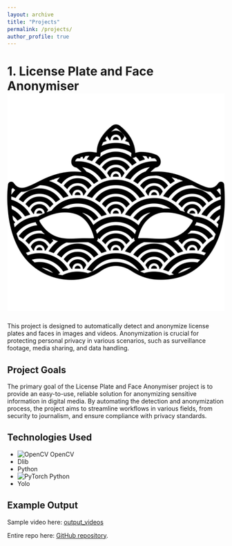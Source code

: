 ```yaml
---
layout: archive
title: "Projects"
permalink: /projects/
author_profile: true
---
```

# 1. License Plate and Face Anonymiser ![Project Logo](/images/carnival-mask-textured-shape-svgrepo-com.svg)

This project is designed to automatically detect and anonymize license plates and faces in images and videos. Anonymization is crucial for protecting personal privacy in various scenarios, such as surveillance footage, media sharing, and data handling.

## Project Goals

The primary goal of the License Plate and Face Anonymiser project is to provide an easy-to-use, reliable solution for anonymizing sensitive information in digital media. By automating the detection and anonymization process, the project aims to streamline workflows in various fields, from security to journalism, and ensure compliance with privacy standards.

## Technologies Used

- ![OpenCV](https://www.vectorlogo.zone/logos/opencv/opencv-icon.svg) OpenCV
- Dlib
- Python
- ![PyTorch](https://www.vectorlogo.zone/logos/pytorch/pytorch-icon.svg) Python
- Yolo

## Example Output

Sample video here: [output_videos](https://github.com/rampallishyam/License-plate-and-face-anonymiser/tree/main/output_videos)

Entire repo here: [GitHub repository](https://github.com/rampallishyam/License-plate-and-face-anonymiser).

